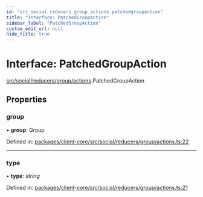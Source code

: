 ```yaml
---
id: "src_social_reducers_group_actions.patchedgroupaction"
title: "Interface: PatchedGroupAction"
sidebar_label: "PatchedGroupAction"
custom_edit_url: null
hide_title: true
---
```


# Interface: PatchedGroupAction

[src/social/reducers/group/actions](../modules/src_social_reducers_group_actions.md).PatchedGroupAction

## Properties

### group

• **group**: Group

Defined in: [packages/client-core/src/social/reducers/group/actions.ts:22](https://github.com/xr3ngine/xr3ngine/blob/716a06460/packages/client-core/src/social/reducers/group/actions.ts#L22)

___

### type

• **type**: *string*

Defined in: [packages/client-core/src/social/reducers/group/actions.ts:21](https://github.com/xr3ngine/xr3ngine/blob/716a06460/packages/client-core/src/social/reducers/group/actions.ts#L21)
